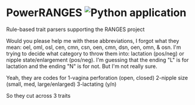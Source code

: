 # PowerRANGES ![Python application](https://github.com/rafelafrance/PowerRANGES/workflows/CI/badge.svg)

Rule-based trait parsers supporting the RANGES project


Would you please help me with these abbreviations, I forgot what they mean: oel, oml, osl, cen, cmn, csn, oen, cmn, dsn, oen, omn, & osn.  I'm trying to decide what category to throw them into: lactation (pos/neg) or nipple state/enlargement (pos/neg). I'm guessing that the ending "L" is for lactation and the ending "N" is for not. But I'm not really sure.

Yeah, they are codes for
1-vagina perforation (open, closed)
2-nipple size (small, med, large/enlarged)
3-lactating (y/n)

So they cut across 3 traits
